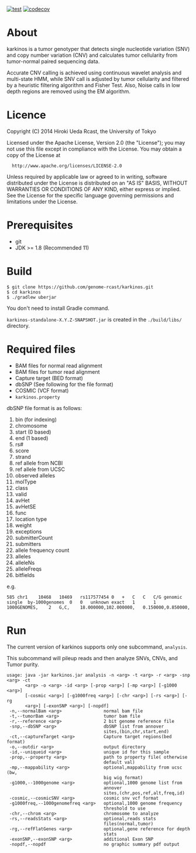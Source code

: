 [![test](https://github.com/genome-rcast/karkinos/workflows/test/badge.svg)](https://github.com/genome-rcast/karkinos/actions)
[![codecov](https://codecov.io/gh/genome-rcast/karkinos/branch/master/graph/badge.svg)](https://codecov.io/gh/genome-rcast/karkinos)

# About

karkinos is a tumor genotyper that detects single nucleotide variation (SNV)
and copy number variation (CNV) and calculates tumor cellularity from tumor-normal paired sequencing data.

Accurate CNV calling is achieved using continuous wavelet analysis and multi-state HMM,
while SNV call is adjusted by tumor cellularity and filtered by a heuristic filtering algorithm and Fisher Test.
Also, Noise calls in low depth regions are removed using the EM algorithm.

# Licence

 Copyright (C) 2014 Hiroki Ueda Rcast, the University of Tokyo

 Licensed under the Apache License, Version 2.0 (the &quot;License&quot;);
 you may not use this file except in compliance with the License.
 You may obtain a copy of the License at

      http://www.apache.org/licenses/LICENSE-2.0

 Unless required by applicable law or agreed to in writing, software
 distributed under the License is distributed on an &quot;AS IS&quot; BASIS,
 WITHOUT WARRANTIES OR CONDITIONS OF ANY KIND, either express or implied.
 See the License for the specific language governing permissions and
 limitations under the License.

# Prerequisites

- git
- JDK >= 1.8 (Recommended 11)

# Build

```
$ git clone https://github.com/genome-rcast/karkinos.git
$ cd karkinos
$ ./gradlew uberjar
```

You don't need to install Gradle command.

`karkinos-standalone-X.Y.Z-SNAPSHOT.jar` is created in the `./build/libs/` directory.

# Required files

- BAM files for normal read alignment
- BAM files for tumor read alignment
- Capture target (BED format)
- dbSNP (See following for the file format)
- COSMIC (VCF format)
- `karkinos.property`

dbSNP file format is as follows:

1. bin (for indexing)
2. chromosome
3. start (0 based)
4. end (1 based)
5. rs#
6. score
7. strand
8. ref allele from NCBI
9. ref allele from UCSC
10. observed alleles
11. molType
12. class
13. valid
14. avHet
15. avHetSE
16. func
17. location type
18. weight
19. exceptions
20. submitterCount
21. submitters
22. allele frequency count
23. alleles
24. alleleNs
25. alleleFreqs
26. bitfields

e.g.

```
585	chr1	10468	10469	rs117577454	0	+	C	C	C/G	genomic	single	by-1000genomes	0	0	unknown	exact	1		1	1000GENOMES,	2	G,C,	18.000000,102.000000,	0.150000,0.850000,
```

# Run

The current version of karkinos supports only one subcommand, `analysis`.

This subcommand will pileup reads and then analyze SNVs, CNVs, and Tumor purity.

```
usage: java -jar karkinos.jar analysis -n <arg> -t <arg> -r <arg> -snp <arg> -ct
       <arg> -o <arg> -id <arg> [-prop <arg>] [-mp <arg>] [-g1000 <arg>]
       [-cosmic <arg>] [-g1000freq <arg>] [-chr <arg>] [-rs <arg>] [-rg
       <arg>] [-exonSNP <arg>] [-nopdf]
 -n,--normalBam <arg>                normal bam file
 -t,--tumorBam <arg>                 tumor bam file
 -r,--reference <arg>                2 bit genome reference file
 -snp,--dbSNP <arg>                  dbSNP list from annover
                                     sites,(bin,chr,start,end)
 -ct,--captureTarget <arg>           Capture target regions(bed format)
 -o,--outdir <arg>                   output directory
 -id,--uniqueid <arg>                unique id for this sample
 -prop,--property <arg>              path to property file( otherwise
                                     default val)
 -mp,--mappability <arg>             optional,mappability from ucsc (bw,
                                     big wig format)
 -g1000,--1000genome <arg>           optional,1000 genome list from
                                     annover
                                     sites,(chr,pos,ref,alt,freq,id)
 -cosmic,--cosmicSNV <arg>           cosmic snv vcf format
 -g1000freq,--1000genomefreq <arg>   optional,1000 genome frequency
                                     threshold to use
 -chr,--chrom <arg>                  chromosome to analyze
 -rs,--readsStats <arg>              optional,reads stats
                                     files(normal,tumor)
 -rg,--refFlatGenes <arg>            optional,gene reference for depth
                                     stats
 -exonSNP,--exonSNP <arg>            additional Exon SNP
 -nopdf,--nopdf                      no graphic summary pdf output
```
